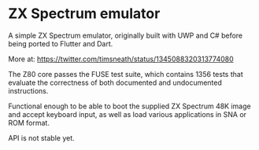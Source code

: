 # ZX Spectrum emulator

A simple ZX Spectrum emulator, originally built with UWP and C# before being
ported to Flutter and Dart.

More at:
   <https://twitter.com/timsneath/status/1345088320313774080>

The Z80 core passes the FUSE test suite, which contains 1356 tests that evaluate
the correctness of both documented and undocumented instructions.

Functional enough to be able to boot the supplied ZX Spectrum 48K image and
accept keyboard input, as well as load various applications in SNA or ROM
format.

API is not stable yet.
